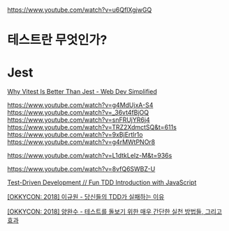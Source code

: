 #

https://www.youtube.com/watch?v=u6QfIXgjwGQ

# 테스트란 무엇인가?

# Jest

[Why Vitest Is Better Than Jest - Web Dev Simplified](https://www.youtube.com/watch?v=7f-71kYhK00)

https://www.youtube.com/watch?v=g4MdUjxA-S4
https://www.youtube.com/watch?v=_36vt4fBjOQ
https://www.youtube.com/watch?v=snFRUjYR6j4
https://www.youtube.com/watch?v=TRZ2XdmctSQ&t=611s
https://www.youtube.com/watch?v=9xBjErtlr1o
https://www.youtube.com/watch?v=g4rMWtPNOr8

https://www.youtube.com/watch?v=L1dtkLeIz-M&t=936s

https://www.youtube.com/watch?v=8vfQ6SWBZ-U

[Test-Driven Development // Fun TDD Introduction with JavaScript](https://www.youtube.com/watch?v=Jv2uxzhPFl4)

[[OKKYCON: 2018] 이규원 - 당신들의 TDD가 실패하는 이유](https://www.youtube.com/watch?v=UttzAcbuk5k)

[[OKKYCON: 2018] 양완수 - 테스트를 돌보기 위한 매우 간단한 실천 방법들, 그리고 효과](https://www.youtube.com/watch?v=KXxPzokPpbc)
